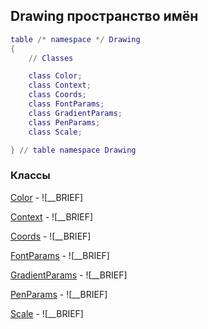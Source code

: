 ## Drawing пространство имён
```lua
table /* namespace */ Drawing
{
    // Classes

    class Color;
    class Context;
    class Coords;
    class FontParams;
    class GradientParams;
    class PenParams;
    class Scale;

} // table namespace Drawing
```


### Классы


[Color](Drawing/Color.md) - ![__BRIEF]

[Context](Drawing/Context.md) - ![__BRIEF]

[Coords](Drawing/Coords.md) - ![__BRIEF]

[FontParams](Drawing/FontParams.md) - ![__BRIEF]

[GradientParams](Drawing/GradientParams.md) - ![__BRIEF]

[PenParams](Drawing/PenParams.md) - ![__BRIEF]

[Scale](Drawing/Scale.md) - ![__BRIEF]

